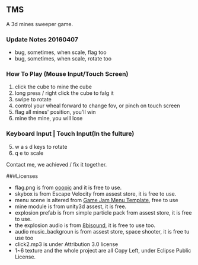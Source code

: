 ## TMS
A 3d mines sweeper game.

### Update Notes 20160407
- bug, sometimes, when scale, flag too
- bug, sometimes, when scale, rotate too


### How To Play (Mouse Input/Touch Screen)
1. click the cube to mine the cube
2. long press / right click the cube to falg it
3. swipe to rotate
4. control your wheal forward to change fov, or pinch on touch screen
6. flag all mines' position, you'll win
7. mine the mine, you will lose

### Keyboard Input | Touch Input(In the fulture)
5. w a s d keys to rotate
8. q e to scale




Contact me, we achieved / fix it together.

###Licenses
- flag.png is from [ooopic](http://www.ooopic.com/) and it is free to use.
- skybox is from Escape Velocity from assest store, it is free to use.
- menu scene is altered from [Game Jam Menu Template](https://www.assetstore.unity3d.com/en/#!/content/40465), free to use
- mine module is from unity3d assest, it is free.
- explosion prefab is from simple particle pack from assest store, it is free to use.
- the explosion audio is from [8bisound](https://www.assetstore.unity3d.com/en/#!/content/3766), it is free to use too.
- audio music_backgroun is from assest store, space shooter, it is free tu use too
- click2.mp3 is under Attribution 3.0 license
- 1~6 texture and the whole project are all Copy Left, under Eclipse Public License.